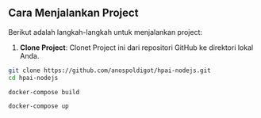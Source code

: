 
## Cara Menjalankan Project

Berikut adalah langkah-langkah untuk menjalankan project:

1. **Clone Project**: Clonet Project ini dari repositori GitHub ke direktori lokal Anda.

```bash
git clone https://github.com/anospoldigot/hpai-nodejs.git
cd hpai-nodejs

docker-compose build

docker-compose up
